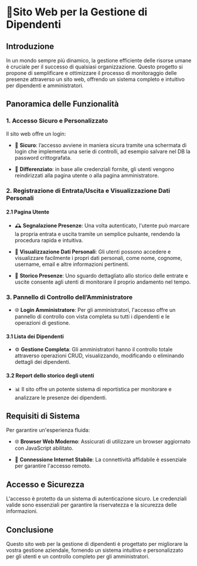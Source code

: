 # 🚀Sito Web per la Gestione di Dipendenti

## Introduzione

In un mondo sempre più dinamico, la gestione efficiente delle risorse umane è cruciale per il successo di qualsiasi organizzazione. Questo progetto si propone di semplificare e ottimizzare il processo di monitoraggio delle presenze attraverso un sito web, offrendo un sistema completo e intuitivo per dipendenti e amministratori.

## Panoramica delle Funzionalità

### 1. Accesso Sicuro e Personalizzato

Il sito web offre un login:

- 🔐 **Sicuro**: l’accesso avviene in maniera sicura tramite una schermata di login che implementa una serie di controlli, ad esempio salvare nel DB la password crittografata.

- 🔄 **Differenziato**: in base alle credenziali fornite, gli utenti vengono reindirizzati alla pagina utente o alla pagina amministratore.

### 2. Registrazione di Entrata/Uscita e Visualizzazione Dati Personali

#### 2.1 Pagina Utente

- 🕰️ **Segnalazione Presenze**: Una volta autenticato, l'utente può marcare la propria entrata e uscita tramite un semplice pulsante, rendendo la procedura rapida e intuitiva.

- 👤 **Visualizzazione Dati Personali**: Gli utenti possono accedere e visualizzare facilmente i propri dati personali, come nome, cognome, username, email e altre informazioni pertinenti.

- 📅 **Storico Presenze**: Uno sguardo dettagliato allo storico delle entrate e uscite consente agli utenti di monitorare il proprio andamento nel tempo.

### 3. Pannello di Controllo dell’Amministratore

- 🌐 **Login Amministratore**: Per gli amministratori, l'accesso offre un pannello di controllo con vista completa su tutti i dipendenti e le operazioni di gestione.

#### 3.1 Lista dei Dipendenti

- ⚙️ **Gestione Completa**: Gli amministratori hanno il controllo totale attraverso operazioni CRUD, visualizzando, modificando o eliminando dettagli dei dipendenti.

#### 3.2 Report dello storico degli utenti

- 📊 Il sito offre un potente sistema di reportistica per monitorare e analizzare le presenze dei dipendenti.

## Requisiti di Sistema

Per garantire un'esperienza fluida:

- 🌐 **Browser Web Moderno**: Assicurati di utilizzare un browser aggiornato con JavaScript abilitato.

- 📡 **Connessione Internet Stabile**: La connettività affidabile è essenziale per garantire l'accesso remoto.

## Accesso e Sicurezza

L'accesso è protetto da un sistema di autenticazione sicuro. Le credenziali valide sono essenziali per garantire la riservatezza e la sicurezza delle informazioni.

## Conclusione

Questo sito web per la gestione di dipendenti è progettato per migliorare la vostra gestione aziendale, fornendo un sistema intuitivo e personalizzato per gli utenti e un controllo completo per gli amministratori.
